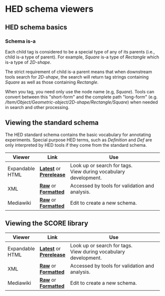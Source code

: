 # HED schema viewers

## HED schema basics

### Schema is-a
Each child tag is considered to be a special type of any of its parents (i.e., child is-a type of parent).  For example, *Square* is-a type of *Rectangle* which is-a type of *2D-shape*.

The strict requirement of child is-a parent means that when downstream tools
search for *2D-shape*, the search will return tag strings containing *Square* as well
as those containing *Rectangle*.


When you tag, you need only use the node name (e.g, *Square*).
Tools can convert between this "short-form" and the complete path "long-form" (e.g. */Item/Object/Geometric-object/2D-shape/Rectangle/Square*) when needed in
search and other processing.
 
## Viewing the standard schema

The HED standard schema contains the basic vocabulary for annotating experiments.
Special purpose HED terms, such as *Definition* and *Def* are only interpreted by HED tools
if they come from the standard schema.

| Viewer | Link | Use |
| ------ | ---- | --- |
|Expandable<br/>HTML | [**Latest**](http://www.hedtags.org/display_hed.html) or<br/> [**Prerelease**](https://www.hedtags.org/display_hed_prerelease.html) | Look up or search for tags.<br/>View during vocabulary development. |
| XML | [**Raw**](https://raw.githubusercontent.com/hed-standard/hed-schemas/main/standard_schema/hedxml/HED8.1.0.xml) or</br>[**Formatted**](https://github.com/hed-standard/hed-schemas/blob/main/standard_schema/hedxml/HED8.1.0.xml) | Accessed by tools for validation and analysis. |
| Mediawiki | [**Raw**](https://raw.githubusercontent.com/hed-standard/hed-schemas/main/standard_schema/hedwiki/HED8.1.0.mediawiki) or<br/> [**Formatted**](https://github.com/hed-standard/hed-schemas/blob/main/standard_schema/hedwiki/HED8.1.0.mediawiki) |  Edit to create a new schema. |


## Viewing the SCORE library

| Viewer | Link | Use |
| ------ | ---- |  --- |
|Expandable<br/>HTML | [**Latest**](https://www.hedtags.org/display_hed.html?schema=score) or<br/> [**Prerelease**](https://www.hedtags.org/display_hed_score_prerelease.html) | Look up or search for tags.<br/>View during vocabulary development. |
| XML | [**Raw**](https://raw.githubusercontent.com/hed-standard/hed-schemas/main/library_schemas/score/hedxml/HED_score_1.0.0.xml) or<br/>[**Formatted**](https://github.com/hed-standard/hed-schemas/blob/main/library_schemas/score/hedxml/HED_score_1.0.0.xml) | Accessed by tools for validation and analysis. |
| Mediawiki | [**Raw**](https://raw.githubusercontent.com/hed-standard/hed-schemas/main/library_schemas/score/hedwiki/HED_score_1.0.0.mediawiki) or<br/> [**Formatted**](https://github.com/hed-standard/hed-schemas/blob/main/library_schemas/score/hedwiki/HED_score_1.0.0.mediawiki) |  Edit to create a new schema.  |
